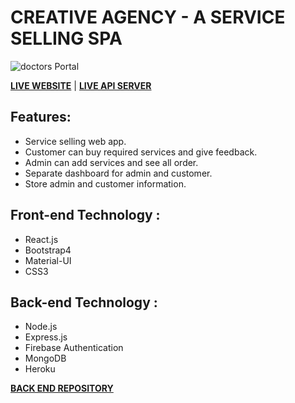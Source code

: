 # CREATIVE AGENCY - A SERVICE SELLING SPA

![doctors Portal](https://i.ibb.co/d0XLVHg/1-Landing-page.png)

**[LIVE WEBSITE](https://creative-agency-19e08.web.app/)** | **[LIVE API SERVER](https://agile-cove-78620.herokuapp.com/)**

## Features:
*   Service selling web app.
*   Customer can buy  required services and give feedback.
*   Admin can add services and see all order.
*   Separate dashboard for admin and customer.
*   Store admin and customer information.


## Front-end Technology :
*   React.js
*   Bootstrap4
*   Material-UI
*   CSS3

## Back-end Technology :
*   Node.js
*   Express.js
*   Firebase Authentication
*   MongoDB
*   Heroku

**[BACK END REPOSITORY](https://github.com/mozumderTushar/creative-agency-p3-server.git)**


